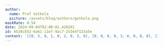 ```yaml
---
author:
  name: Prof Gotkola
  picture: /assets/blog/authors/gotkola.png
maskRate: 0.54
date: 2024-09-04T02:00:01.428101
id: 6538cb52-6a61-11ef-9ac7-253e4f133a5e
content: '[[0, 5, 8, 1, 0, 2, 0, 3, 0], [0, 0, 0, 9, 3, 4, 0, 8, 0], [3, 2, 9, 0, 0, 0, 0, 0, 0], [9, 6, 0, 0, 0, 3, 5, 1, 4], [0, 0, 0, 4, 0, 0, 0, 0, 0], [0, 0, 3, 7, 5, 0, 6, 0, 2], [7, 3, 5, 0, 4, 0, 0, 0, 0], [0, 9, 0, 0, 0, 6, 8, 5, 0], [0, 8, 0, 5, 9, 7, 0, 2, 3]]'
---
```

